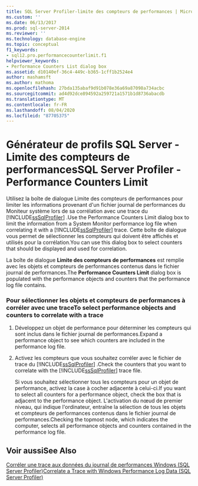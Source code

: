 ```yaml
---
title: SQL Server Profiler-limite des compteurs de performances | Microsoft Docs
ms.custom: ''
ms.date: 06/13/2017
ms.prod: sql-server-2014
ms.reviewer: ''
ms.technology: database-engine
ms.topic: conceptual
f1_keywords:
- sql12.pro.performancecounterlimit.f1
helpviewer_keywords:
- Performance Counters List dialog box
ms.assetid: d10140ef-36c4-449c-b365-1cff1b2524e4
author: mashamsft
ms.author: mathoma
ms.openlocfilehash: 27bda135abaf9d91b078e36a69a87098a734acbc
ms.sourcegitcommit: ad4d92dce894592a259721a1571b1d8736abacdb
ms.translationtype: MT
ms.contentlocale: fr-FR
ms.lasthandoff: 08/04/2020
ms.locfileid: "87705375"
---
```

# <a name="sql-server-profiler---performance-counters-limit"></a><span data-ttu-id="fe0b8-102">Générateur de profils SQL Server - Limite des compteurs de performances</span><span class="sxs-lookup"><span data-stu-id="fe0b8-102">SQL Server Profiler - Performance Counters Limit</span></span>
  <span data-ttu-id="fe0b8-103">Utilisez la boîte de dialogue Limite des compteurs de performances pour limiter les informations provenant d'un fichier journal de performances du Moniteur système lors de sa corrélation avec une trace du [!INCLUDE[ssSqlProfiler](../includes/sssqlprofiler-md.md)] .</span><span class="sxs-lookup"><span data-stu-id="fe0b8-103">Use the Performance Counters Limit dialog box to limit the information from a System Monitor performance log file when correlating it with a [!INCLUDE[ssSqlProfiler](../includes/sssqlprofiler-md.md)] trace.</span></span> <span data-ttu-id="fe0b8-104">Cette boîte de dialogue vous permet de sélectionner les compteurs qui doivent être affichés et utilisés pour la corrélation.</span><span class="sxs-lookup"><span data-stu-id="fe0b8-104">You can use this dialog box to select counters that should be displayed and used for correlation.</span></span>  
  
 <span data-ttu-id="fe0b8-105">La boîte de dialogue **Limite des compteurs de performances** est remplie avec les objets et compteurs de performances contenus dans le fichier journal de performances.</span><span class="sxs-lookup"><span data-stu-id="fe0b8-105">The **Performance Counters Limit** dialog box is populated with the performance objects and counters that the performance log file contains.</span></span>  
  
### <a name="to-select-performance-objects-and-counters-to-correlate-with-a-trace"></a><span data-ttu-id="fe0b8-106">Pour sélectionner les objets et compteurs de performances à corréler avec une trace</span><span class="sxs-lookup"><span data-stu-id="fe0b8-106">To select performance objects and counters to correlate with a trace</span></span>  
  
1.  <span data-ttu-id="fe0b8-107">Développez un objet de performance pour déterminer les compteurs qui sont inclus dans le fichier journal de performances.</span><span class="sxs-lookup"><span data-stu-id="fe0b8-107">Expand a performance object to see which counters are included in the performance log file.</span></span>  
  
2.  <span data-ttu-id="fe0b8-108">Activez les compteurs que vous souhaitez corréler avec le fichier de trace du [!INCLUDE[ssSqlProfiler](../includes/sssqlprofiler-md.md)] .</span><span class="sxs-lookup"><span data-stu-id="fe0b8-108">Check the counters that you want to correlate with the [!INCLUDE[ssSqlProfiler](../includes/sssqlprofiler-md.md)] trace file.</span></span>  
  
     <span data-ttu-id="fe0b8-109">Si vous souhaitez sélectionner tous les compteurs pour un objet de performance, activez la case à cocher adjacente à celui-ci.</span><span class="sxs-lookup"><span data-stu-id="fe0b8-109">If you want to select all counters for a performance object, check the box that is adjacent to the performance object.</span></span> <span data-ttu-id="fe0b8-110">L'activation du nœud de premier niveau, qui indique l'ordinateur, entraîne la sélection de tous les objets et compteurs de performances contenus dans le fichier journal de performances.</span><span class="sxs-lookup"><span data-stu-id="fe0b8-110">Checking the topmost node, which indicates the computer, selects all performance objects and counters contained in the performance log file.</span></span>  
  
## <a name="see-also"></a><span data-ttu-id="fe0b8-111">Voir aussi</span><span class="sxs-lookup"><span data-stu-id="fe0b8-111">See Also</span></span>  
 [<span data-ttu-id="fe0b8-112">Corréler une trace aux données du journal de performances Windows &#40;SQL Server Profiler&#41;</span><span class="sxs-lookup"><span data-stu-id="fe0b8-112">Correlate a Trace with Windows Performance Log Data &#40;SQL Server Profiler&#41;</span></span>](../tools/sql-server-profiler/correlate-a-trace-with-windows-performance-log-data.md)  
  
  
